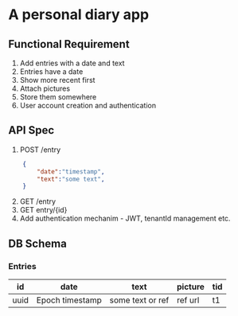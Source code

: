 # A personal diary app

## Functional Requirement

1.  Add entries with a date and text
2.  Entries have a date
3.  Show more recent first
4.  Attach pictures
5.  Store them somewhere
6.  User account creation and authentication


## API Spec

1. POST /entry

```json 
    {
        "date":"timestamp",
        "text":"some text",
    } 
```

2. GET /entry
3. GET entry/{id}
4. Add authentication mechanim - JWT, tenantId management etc.



## DB Schema

### Entries


|  id  |       date      |       text       | picture | tid |
|------|-----------------|------------------|---------|-----|
| uuid | Epoch timestamp | some text or ref | ref url | t1  |



